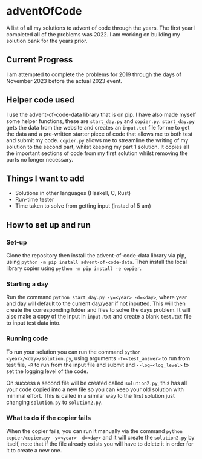 # adventOfCode

A list of all my solutions to advent of code through the years. The first year I completed all of the problems was 2022. I am working on building my solution bank for the years prior.

## Current Progress

I am attempted to complete the problems for 2019 through the days of November 2023 before the actual 2023 event.

## Helper code used

I use the advent-of-code-data library that is on pip. I have also made myself some helper functions, these are `start_day.py` and `copier.py`. `start_day.py` gets the data from the website and creates an `input.txt` file for me to get the data and a pre-written starter piece of code that allows me to both test and submit my code. `copier.py` allows me to streamline the writing of my solution to the second part, whilst keeping my part 1 solution. It copies all the important sections of code from my first solution whilst removing the parts no longer necessary.

## Things I want to add

- Solutions in other languages (Haskell, C, Rust)
- Run-time tester
- Time taken to solve from getting input (instad of 5 am)

## How to set up and run

### Set-up

Clone the repository then install the advent-of-code-data library via pip, using `python -m pip install advent-of-code-data`. Then install the local library copier using `python -m pip install -e copier`.

### Starting a day

Run the command `python start_day.py -y=<year> -d=<day>`, where year and day will default to the current day/year if not inputted. This will then create the corresponding folder and files to solve the days problem. It will also make a copy of the input in `input.txt` and create a blank `test.txt` file to input test data into.

### Running code

To run your solution you can run the command `python <year>/<day>/solution.py`, using arguments `-T=<test_answer>` to run from test file, `-R` to run from the input file and submit and `--log=<log_level>` to set the logging level of the code.

On success a second file will be created called `solution2.py`, this has all your code copied into a new file so you can keep your old solution with minimal effort. This is called in a similar way to the first solution just changing `solution.py` to `solution2.py`.

### What to do if the copier fails

When the copier fails, you can run it manually via the command `python copier/copier.py -y=<year> -d=<day>` and it will create the `solution2.py` by itself, note that if the file already exists you will have to delete it in order for it to create a new one.

